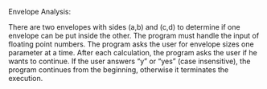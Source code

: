 Envelope Analysis:

There are two envelopes with sides (a,b) and (c,d) to determine if one envelope can be put inside the
other. The program must handle the input of floating point numbers. The program asks the user for envelope
sizes one parameter at a time. After each calculation, the program asks the user if he wants to continue. If the
user answers “y” or “yes” (case insensitive), the program continues from the beginning, otherwise it terminates
the execution.